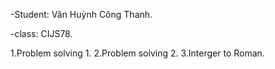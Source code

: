 -Student: Văn Huỳnh Công Thanh.

-class: CIJS78.

1.Problem solving 1.
2.Problem solving 2.
3.Interger to Roman.
